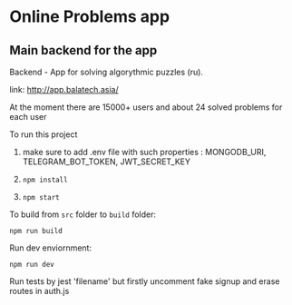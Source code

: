 # Online Problems app

## Main backend for the app 
Backend - App for solving algorythmic puzzles (ru).<br>

link: http://app.balatech.asia/

At the moment there are 15000+ users and about 24 solved problems for each user

To run this project
1) make sure to add .env file with such properties :
MONGODB_URI, TELEGRAM_BOT_TOKEN, JWT_SECRET_KEY

2) `npm install`

3) `npm start`

To build from `src` folder to `build` folder:

`npm run build`

Run dev enviornment:

`npm run dev`

Run tests by jest 'filename'
but firstly uncomment fake signup and erase routes in auth.js
